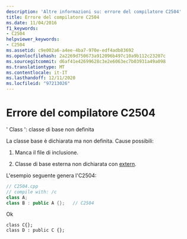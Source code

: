```yaml
---
description: 'Altre informazioni su: errore del compilatore C2504'
title: Errore del compilatore C2504
ms.date: 11/04/2016
f1_keywords:
- C2504
helpviewer_keywords:
- C2504
ms.assetid: c9e002a6-a4ee-4ba7-970e-edf4adb83692
ms.openlocfilehash: 2a2269d750673a912096b497c10a9b112c23207c
ms.sourcegitcommit: d6af41e42699628c3e2e6063ec7b03931a49a098
ms.translationtype: MT
ms.contentlocale: it-IT
ms.lasthandoff: 12/11/2020
ms.locfileid: "97213026"
---
```

# <a name="compiler-error-c2504"></a>Errore del compilatore C2504

' Class ': classe di base non definita

La classe base è dichiarata ma non definita.  Cause possibili:

1. Manca il file di inclusione.

1. Classe di base esterna non dichiarata con [extern](../../cpp/extern-cpp.md).

L'esempio seguente genera l'C2504:

```cpp
// C2504.cpp
// compile with: /c
class A;
class B : public A {};   // C2504
```

Ok

```
class C{};
class D : public C {};
```
